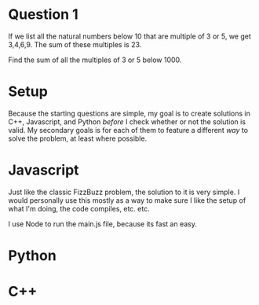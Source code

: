 # Question 1

If we list all the natural numbers below 10 that are multiple of 3 or 5, we get 3,4,6,9. The sum of these multiples is 23.

Find the sum of all the multiples of 3 or 5 below 1000.

# Setup

Because the starting questions are simple, my goal is to create solutions in C++, Javascript, and Python _before_ I check whether or not the solution is valid. My secondary goals is for each of them to feature a different _way_ to solve the problem, at least where possible.

# Javascript

Just like the classic FizzBuzz problem, the solution to it is very simple. I would personally use this mostly as a way to make sure I like the setup of what I'm doing, the code compiles, etc. etc.

I use Node to run the main.js file, because its fast an easy.

# Python

# C++
